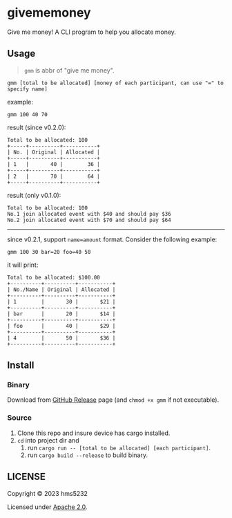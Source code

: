 # givememoney

Give me money! A CLI program to help you allocate money.

## Usage

> `gmm` is abbr of "give me money".

```shell
gmm [total to be allocated] [money of each participant, can use "=" to specify name]
```

example:

```shell
gmm 100 40 70
```

result (since v0.2.0):

```
Total to be allocated: 100
+-----+----------+-----------+
| No. | Original | Allocated |
+-----+----------+-----------+
| 1   |       40 |        36 |
+-----+----------+-----------+
| 2   |       70 |        64 |
+-----+----------+-----------+
```

result (only v0.1.0):

```
Total to be allocated: 100
No.1 join allocated event with $40 and should pay $36
No.2 join allocated event with $70 and should pay $64
```

------

since v0.2.1, support `name=amount` format. Consider the following example:

```
gmm 100 30 bar=20 foo=40 50
```

it will print:

```
Total to be allocated: $100.00
+----------+----------+-----------+
| No./Name | Original | Allocated |
+----------+----------+-----------+
| 1        |       30 |       $21 |
+----------+----------+-----------+
| bar      |       20 |       $14 |
+----------+----------+-----------+
| foo      |       40 |       $29 |
+----------+----------+-----------+
| 4        |       50 |       $36 |
+----------+----------+-----------+
```

## Install

### Binary

Download from [GitHub Release](https://github.com/hms5232/givememoney/releases) page (and `chmod +x gmm` if not executable).

### Source

1. Clone this repo and insure device has cargo installed.
2. `cd` into project dir and
   1. run `cargo run -- [total to be allocated] [each participant]`.
   2. run `cargo build --release` to build binary.

## LICENSE

Copyright © 2023 hms5232

Licensed under [Apache 2.0](https://github.com/hms5232/givememoney/blob/main/LICENSE).
